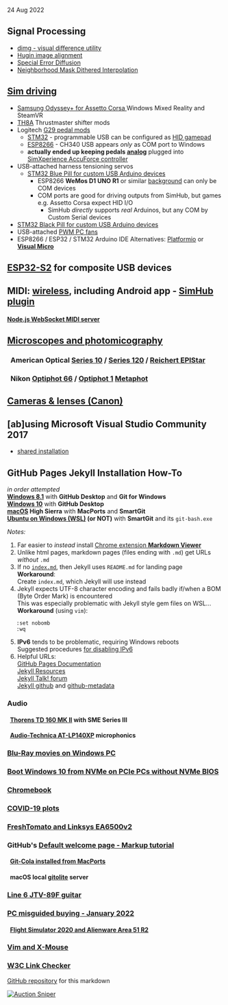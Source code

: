 24 Aug 2022  
## Signal Processing
  - [dimg - visual difference utility](ImageProcessing/dimg.html)
  - [Hugin image alignment](microscope/objectives/Hugin.htm)  
  - [Special Error Diffusion](ImageProcessing/sped.html)
  - [Neighborhood Mask Dithered Interpolation](ImageProcessing/NMDI.html)

## [Sim driving](pedals/)
- [ Samsung Odyssey+ for Assetto Corsa ](pedals/#hmd) Windows Mixed Reality and SteamVR
- [TH8A](pedals/#TH8A) Thrustmaster shifter mods
- Logitech [G29 pedal mods](pedals/#pedals)
  - [STM32](pedals/STM32) - programmable USB can be configured as [HID gamepad](Windows/HID)
  - [ESP8266](pedals/ESP8266) - CH340 USB appears *only* as COM port to Windows
  - **actually ended up keeping pedals [analog](pedals/#pedals)** plugged into [SimXperience AccuForce controller](pedals/#analog)  
- USB-attached harness tensioning servos
  - [STM32 Blue Pill for custom USB Arduino devices](Arduino/)
    - ESP8266 **WeMos D1 UNO R1** or similar [background](Arduino/ESPDuino) can only be COM devices  
    - COM ports are good for driving outputs from SimHub, but games e.g. Assetto Corsa expect HID I/O
      - SimHub *directly* supports *real* Arduinos, but any COM by Custom Serial devices
- [STM32 Black Pill for custom USB Arduino devices](Arduino/black)
- USB-attached [PWM PC fans](Arduino/SimHubPWMfans)
- ESP8266 / ESP32 / STM32 Arduino IDE Alternatives: [Platformio](https://blog.squix.org/2016/01/esp8266-arduino-ide-alternative.html) or [**Visual Micro**](https://www.visualmicro.com/)

## [ESP32-S2](ESP32/) for composite USB devices

## MIDI: [wireless](MIDI/), including Android app - [SimHub plugin](MIDI/plugin/)
#### [Node.js WebSocket MIDI server](MIDI/midisrv)

## [Microscopes and photomicography](microscope/)  
### &nbsp; American Optical [Series 10](microscope/#AO) / [Series 120](microscope/AO) / [Reichert EPIStar](microscope/#EPIStar)
### &nbsp; Nikon [Optiphot 66](microscope/Nikon) / [Optiphot 1](microscope/Nikon/Optiphot) [Metaphot](microscope/Nikon/Metaphot)
## [Cameras &amp; lenses (Canon)](Canon)

## [ab]using Microsoft Visual Studio Community 2017
* [shared installation](VSC2017)

## GitHub Pages Jekyll Installation How-To
*in order attempted*  
**[Windows 8.1](GitHubPages)**  with **GitHub Desktop** and **Git for Windows**  
**[Windows 10](GitHubW10)** with **GitHub Desktop**   
**[macOS](GitHubMac) High Sierra** with **MacPorts** and **SmartGit**  
**[Ubuntu on Windows (WSL)](GitHubWSL) (or NOT)** with **SmartGit**  and its `git-bash.exe`

*Notes:*
1. Far easier to *instead* install [Chrome extension **Markdown Viewer**](https://chrome.google.com/webstore/detail/markdown-viewer/ckkdlimhmcjmikdlpkmbgfkaikojcbjk?hl=en)
2. Unlike html pages, markdown pages (files ending with `.md`) get URLs *without* `.md`  
3. If no [`index.md`](/), then Jekyll uses `README.md` for landing page  
   **Workaround**:  
   Create `index.md`, which Jekyll will use instead  
4. Jekyll expects UTF-8 character encoding and fails badly if/when a BOM (Byte Order Mark) is encountered  
   This was especially problematic with Jekyll style gem files on WSL...  
   **Workaround** (using `vim`):  
```
   :set nobomb
   :wq
```
5. **IPv6** tends to be problematic, requiring Windows reboots  
   Suggested procedures [for disabling IPv6](https://help.my-private-network.co.uk/support/solutions/articles/6000158531-how-to-disable-ipv6-on-windows-10)
6. Helpful URLs:  
  [GitHub Pages Documentation](https://docs.github.com/en/pages)  
  [Jekyll Resources](https://jekyllrb.com/resources)  
  [Jekyll Talk! forum](https://talk.jekyllrb.com/)  
  [Jekyll github](https://github.com/jekyll) and [github-metadata](https://github.com/jekyll/github-metadata/issues)  

### Audio  
#### &nbsp; [Thorens TD 160 MK II](ThorensTD126MKII/README.md) with SME Series III
#### &nbsp; [Audio-Technica AT-LP140XP](AT-LP140XP/) microphonics
### [Blu-Ray movies on Windows PC](WinBluRay)  
### [Boot Windows 10 from NVMe on PCIe PCs without NVMe BIOS](NVMe)  
### [Chromebook](ChromeBook)
### [COVID-19 plots](covid)
### [FreshTomato and Linksys EA6500v2](FreshTomato.htm)
### GitHub's [Default welcome page - Markup tutorial](Welcome)
#### &nbsp; [Git-Cola installed from MacPorts](GitColaMacPorts)
#### &nbsp; macOS local [gitolite](MacGit) server
### [Line 6 JTV-89F guitar](JTV89F/Variax)
### [PC misguided buying - January 2022](PC)  
#### &nbsp; [Flight Simulator 2020 and Alienware Area 51 R2](Windows/FS2020)  
### [Vim and X-Mouse](VimTXmouse)
### [W3C Link Checker](https://validator.w3.org/checklink)  

[GitHub repository](https://github.com/blekenbleu/blekenbleu.github.io)
for this markdown  

[![Auction Sniper](https://www.gixen.com/images/gixenlink.gif)](https://www.gixen.com/index.php)
